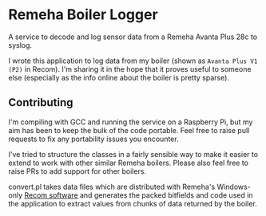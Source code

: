 Remeha Boiler Logger
====================

A service to decode and log sensor data from a Remeha Avanta Plus 28c to
syslog.

I wrote this application to log data from my boiler (shown as `Avanta Plus V1
(P2)` in Recom). I'm sharing it in the hope that it proves useful to someone
else (especially as the info online about the boiler is pretty sparse).

Contributing
------------

I'm compiling with GCC and running the service on a Raspberry Pi, but my aim
has been to keep the bulk of the code portable. Feel free to raise pull
requests to fix any portability issues you encounter.

I've tried to structure the classes in a fairly sensible way to make it easier
to extend to work with other similar Remeha boilers.  Please also feel free to
raise PRs to add support for other boilers.

convert.pl takes data files which are distributed with Remeha's Windows-only
[Recom software](http://www.recom-software.com/index.php?id=207) and generates
the packed bitfields and code used in the application to extract values from
chunks of data returned by the boiler.
